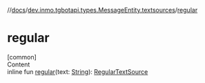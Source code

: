 //[docs](../../index.md)/[dev.inmo.tgbotapi.types.MessageEntity.textsources](index.md)/[regular](regular.md)



# regular  
[common]  
Content  
inline fun [regular](regular.md)(text: [String](https://kotlinlang.org/api/latest/jvm/stdlib/kotlin/-string/index.html)): [RegularTextSource](-regular-text-source/index.md)  



